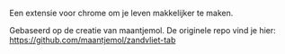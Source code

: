 Een extensie voor chrome om je leven makkelijker te maken.

Gebaseerd op de creatie van maantjemol.
De originele repo vind je hier: https://github.com/maantjemol/zandvliet-tab
